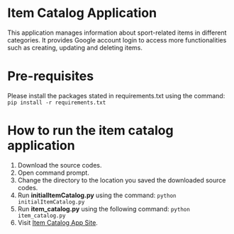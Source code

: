 # Item Catalog Application
This application manages information about sport-related items in different categories.
It provides Google account login to access more functionalities such as creating, updating and deleting items.

# Pre-requisites
Please install the packages stated in requirements.txt using the command: `pip install -r requirements.txt`

# How to run the item catalog application
1) Download the source codes.
2) Open command prompt.
3) Change the directory to the location you saved the downloaded source codes.
4) Run **initialItemCatalog.py** using the command: `python initialItemCatalog.py`
5) Run **item_catalog.py** using the following command: `python item_catalog.py`
6) Visit [Item Catalog App Site](http://localhost:8000).
